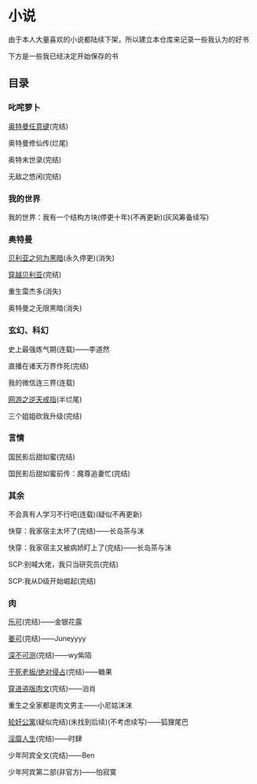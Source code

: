 # 小说

由于本人大量喜欢的小说都陆续下架，所以建立本仓库来记录一些我认为的好书

下方是一些我已经决定开始保存的书

## 目录

### 叱咤萝卜

[奥特曼任意键](https://github.com/Adenx0/Novels/blob/main/%E5%A5%A5%E7%89%B9%E6%9B%BC/%E5%A5%A5%E7%89%B9%E6%9B%BC%E4%BB%BB%E6%84%8F%E9%94%AE.md)(完结)

奥特曼修仙传(烂尾)

奥特末世录(完结)

无敌之悠闲(完结)

### 我的世界

我的世界：我有一个结构方块(停更十年)(不再更新)(灰风筹备续写)

### 奥特曼

[贝利亚之何为黑暗](https://github.com/Adenx0/Novels/blob/main/%E5%A5%A5%E7%89%B9%E6%9B%BC/%E8%B4%9D%E5%88%A9%E4%BA%9A%E4%B9%8B%E4%BD%95%E4%B8%BA%E9%BB%91%E6%9A%97.md)(永久停更)(消失)

[穿越贝利亚](https://github.com/Adenx0/Novels/blob/main/%E5%A5%A5%E7%89%B9%E6%9B%BC/%E7%A9%BF%E8%B6%8A%E8%B4%9D%E5%88%A9%E4%BA%9A.md)(完结)

重生雷杰多(消失)

奥特曼之无限黑暗(消失)

### 玄幻、科幻

史上最强炼气期(连载)——李道然

直播在诸天万界作死(完结)

我的微信连三界(连载)

[网游之逆天戒指](https://github.com/Adenx0/Novels/blob/main/%E8%99%9A%E6%8B%9F%E7%BD%91%E6%B8%B8/%E7%BD%91%E6%B8%B8%E4%B9%8B%E9%80%86%E5%A4%A9%E6%88%92%E6%8C%87.md)(半烂尾)

三个姐姐砍我升级(完结)

### 言情

国民影后甜如蜜(完结)

国民影后甜如蜜前传：魔尊追妻忙(完结)

### 其余

不会真有人学习不行吧(连载)(疑似不再更新)

快穿：我家宿主太坏了(完结)——长岛茶与沫

快穿：我家宿主又被病娇盯上了(完结)——长岛茶与沫

SCP:别喊大佬，我只当研究员(完结)

SCP:我从D级开始崛起(完结)

### 肉

[乐可](https://github.com/Grey-Wind/Novels/blob/main/%E8%82%89/%E4%B9%90%E5%8F%AF.md)(完结)——金银花露

[姜可](https://github.com/Grey-Wind/Novels/blob/main/%E8%82%89/%E5%A7%9C%E5%8F%AF.md)(完结)——Juneyyyy

[深不可测](https://github.com/Grey-Wind/Novels/blob/main/%E8%82%89/%E6%B7%B1%E4%B8%8D%E5%8F%AF%E6%B5%8B.md)(完结)——wy紫陌

[干死老板/绝对侵占](https://github.com/Grey-Wind/Novels/blob/main/%E8%82%89/%E5%B9%B2%E6%AD%BB%E8%80%81%E6%9D%BF.%E7%BB%9D%E5%AF%B9%E4%BE%B5%E5%8D%A0.md)(完结)——糖果

[穿进盗版肉文](https://github.com/Grey-Wind/Novels/blob/main/%E8%82%89/%E7%A9%BF%E8%BF%9B%E7%9B%97%E7%89%88%E8%82%89%E6%96%87.md)(完结)——泊肖

重生之全家都是肉文男主——小尼姑沫沫

[轮奸公寓](https://github.com/Grey-Wind/Novels/blob/main/%E8%82%89/%E8%BD%AE%E5%A5%B8%E5%85%AC%E5%AF%93.md)(疑似完结)(未找到后续)(不考虑续写)——狐狸尾巴

[淫靡人生](https://github.com/Grey-Wind/Novels/blob/main/%E8%82%89/%E6%B7%AB%E9%9D%A1%E4%BA%BA%E7%94%9F.md)(完结)——时肆

少年阿宾全文(完结)——Ben

少年阿宾第二部(非官方)——怕寂寞
